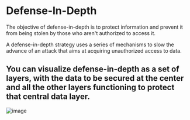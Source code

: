 # Defense-In-Depth

The objective of defense-in-depth is to protect information and prevent it from being stolen by those who aren't authorized to access it.

A defense-in-depth strategy uses a series of mechanisms to slow the advance of an attack that aims at acquiring unauthorized access to data.

## You can visualize defense-in-depth as a set of layers, with the data to be secured at the center and all the other layers functioning to protect that central data layer.

![image](https://github.com/user-attachments/assets/57173a87-56da-482d-a716-143a606c543a)

